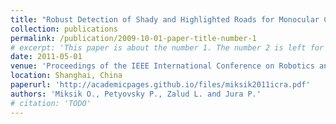```yaml
---
title: "Robust Detection of Shady and Highlighted Roads for Monocular Camera Based Navigation of UGV"
collection: publications
permalink: /publication/2009-10-01-paper-title-number-1
# excerpt: 'This paper is about the number 1. The number 2 is left for future work.'
date: 2011-05-01
venue: 'Proceedings of the IEEE International Conference on Robotics and Automation (ICRA)'
location: Shanghai, China
paperurl: 'http://academicpages.github.io/files/miksik2011icra.pdf'
authors: 'Miksik O., Petyovsky P., Zalud L. and Jura P.'
# citation: 'TODO'
---
```

